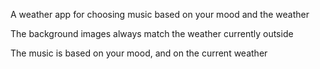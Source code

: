 A weather app for choosing music based on your mood and the weather

The background images always match the weather currently outside

The music is based on your mood, and on the current weather
